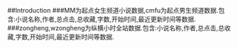 ##Introduction
###MM为起点女生频道小说数据,cmfu为起点男生频道数据.包含:小说名称,作者,总点击,总收藏,字数,开始时间,最近更新时间等数据.
###zongheng,wzongheng为纵横小时全站数据.包含:小说名称,作者,总点击,总收藏,字数,开始时间,最近更新时间等数据.
